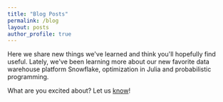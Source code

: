 ```yaml
---
title: "Blog Posts"
permalink: /blog
layout: posts
author_profile: true
---
```

Here we share new things we've learned and think you'll hopefully find useful.
Lately, we've been learning more about our new favorite data warehouse platform Snowflake,
optimization in Julia and probabilistic programming.

What are you excited about? Let us [know](/about)!
